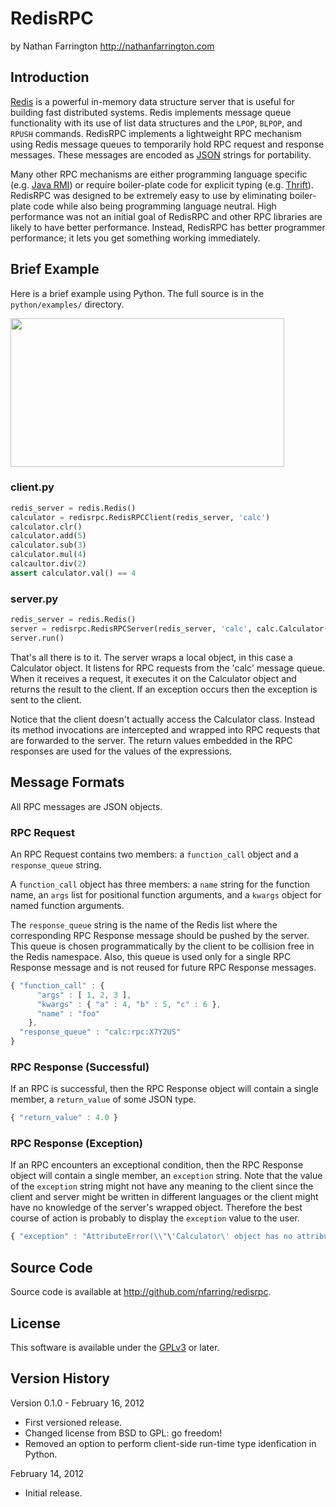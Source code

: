 RedisRPC
========

by Nathan Farrington
<http://nathanfarrington.com>

Introduction
------------

[Redis][Redis] is a powerful in-memory data structure server that is useful
for building fast distributed systems. Redis implements message queue
functionality with its use of list data structures and the `LPOP`, `BLPOP`,
and `RPUSH` commands. RedisRPC implements a lightweight RPC mechanism using
Redis message queues to temporarily hold RPC request and response
messages. These messages are encoded as [JSON][JSON] strings for portability.

Many other RPC mechanisms are either programming language specific (e.g. [Java
RMI][JavaRMI]) or require boiler-plate code for explicit typing (e.g.
[Thrift][Thrift]). RedisRPC was designed to be extremely easy to use by
eliminating boiler-plate code while also being programming language neutral.
High performance was not an initial goal of RedisRPC and other RPC libraries
are likely to have better performance. Instead, RedisRPC has better programmer
performance; it lets you get something working immediately.

Brief Example
-------------

Here is a brief example using Python. The full source is in the
`python/examples/` directory.

<img
src="http://github.com/nfarring/redisrpc/raw/master/docs/redisrpc_example.png"
width=438 height=238>

### client.py

```python
redis_server = redis.Redis()
calculator = redisrpc.RedisRPCClient(redis_server, 'calc')
calculator.clr()
calculator.add(5)
calculator.sub(3)
calculator.mul(4)
calcaultor.div(2)
assert calculator.val() == 4
```

### server.py

```python
redis_server = redis.Redis()
server = redisrpc.RedisRPCServer(redis_server, 'calc', calc.Calculator())
server.run()
```

That's all there is to it. The server wraps a local object, in this case
a Calculator object. It listens for RPC requests from the 'calc' message
queue. When it receives a request, it executes it on the Calculator object
and returns the result to the client. If an exception occurs then the
exception is sent to the client.

Notice that the client doesn't actually access the Calculator class. Instead
its method invocations are intercepted and wrapped into RPC requests that are
forwarded to the server. The return values embedded in the RPC responses are
used for the values of the expressions.

Message Formats
---------------
All RPC messages are JSON objects.

### RPC Request
An RPC Request contains two members: a `function_call` object and
a `response_queue` string.

A `function_call` object has three members: a `name` string for the function
name, an `args` list for positional function arguments, and a `kwargs` object
for named function arguments.

The `response_queue` string is the name of the Redis list where the
corresponding RPC Response message should be pushed by the server. This queue
is chosen programmatically by the client to be collision free in the Redis
namespace.  Also, this queue is used only for a single RPC Response message
and is not reused for future RPC Response messages.

```javascript
{ "function_call" : {
      "args" : [ 1, 2, 3 ],
      "kwargs" : { "a" : 4, "b" : 5, "c" : 6 },
      "name" : "foo"
    },
  "response_queue" : "calc:rpc:X7Y2US"
}
```

### RPC Response (Successful)
If an RPC is successful, then the RPC Response object will contain a single
member, a `return_value` of some JSON type.

```javascript
{ "return_value" : 4.0 }
```

### RPC Response (Exception)
If an RPC encounters an exceptional condition, then the RPC Response object
will contain a single member, an `exception` string. Note that the value of
the `exception` string might not have any meaning to the client since the
client and server might be written in different languages or the client
might have no knowledge of the server's wrapped object. Therefore the best
course of action is probably to display the `exception` value to the user.

```javascript
{ "exception" : "AttributeError(\\"\'Calculator\' object has no attribute \'foo\'\\",)" }
```

Source Code
-----------
Source code is available at <http://github.com/nfarring/redisrpc>.

License
-------
This software is available under the [GPLv3][GPLv3] or later.

Version History
---------------
Version 0.1.0 - February 16, 2012

* First versioned release.
* Changed license from BSD to GPL: go freedom!
* Removed an option to perform client-side run-time type idenfication in Python.

February 14, 2012

* Initial release.

[Redis]: http://redis.io/

[JSON]: http://json.org/

[JavaRMI]: https://en.wikipedia.org/wiki/Java_remote_method_invocation

[Thrift]: https://en.wikipedia.org/wiki/Apache_Thrift

[GPLv3]: http://www.gnu.org/licenses/gpl.html
